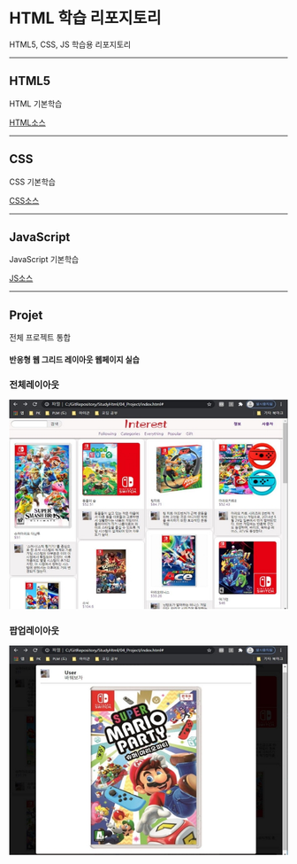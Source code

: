# HTML 학습 리포지토리
HTML5, CSS, JS 학습용 리포지토리

-------------------------------------

## HTML5
HTML 기본학습

[HTML소스](https://github.com/kg4543/StudyHtml/tree/main/01_HTML)

-------------------------------------

## CSS
CSS 기본학습

[CSS소스](https://github.com/kg4543/StudyHtml/tree/main/02_CSS)

-------------------------------------

## JavaScript
JavaScript 기본학습

[JS소스](https://github.com/kg4543/StudyHtml/tree/main/03_JavaScript)

-------------------------------------

## Projet
전체 프로젝트 통합

#### 반응형 웹 그리드 레이아웃 웹페이지 실습 

### 전체레이아웃
![결과1](/rf_images/Result_01.JPG "전체레이아웃")

### 팝업레이아웃
![결과2](/rf_images/Result_02.JPG "팝업레이아웃")

